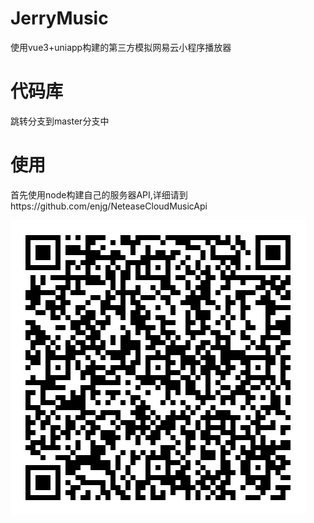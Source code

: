 # JerryMusic
使用vue3+uniapp构建的第三方模拟网易云小程序播放器

# 代码库
跳转分支到master分支中

# 使用
首先使用node构建自己的服务器API,详细请到https://github.com/enjg/NeteaseCloudMusicApi

![Image text](https://github.com/enjg/JerryMusic/blob/c4d8b18e7bbdd17a305e6e76f0af5e22d52a2a5d/img/CFFA77043CF6B532B82DEACD4030559C.jpg)
